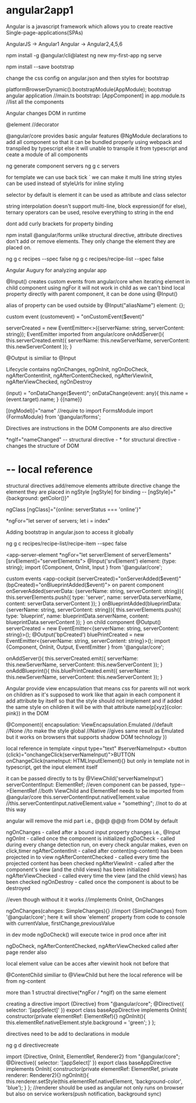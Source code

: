 # angular2app1

Angular is a javascript framework which allows you to create reactive Single-page-applications(SPAs)

AngularJS -> Angular1
Angular -> Angular2,4,5,6

npm install -g @angular/cli@latest
ng new my-first-app
ng serve

npm install --save bootstrap

change the css config on angular.json and then styles for bootstrap

platformBrowserDynamic().bootstrapModule(AppModule); bootstrap angular application //main.ts
bootstrap: [AppComponent] in app.module.ts //list all the components

Angular changes DOM in runtime

@element //decorator

@angular/core provides basic angular features
@NgModule declarations to add all component so that it can be bundled properly using webpack and transpiled by typescript else it will unable to transpile it from typescript and ceate a module of all components

ng generate component servers
ng g c servers

for template we can use back tick ` we can make it multi line string
styles can be used instead of styleUrls for inline styling

selector by default is element it can be used as attribute and class selector

string interpolation doesn't support multi-line, block expression(if for else), ternary operators can be used, resolve everything to string in the end

dont add curly brackets for property binding

npm install @angular/forms
unlike structural directive, attribute directives don't add or remove elements. They only change the element they are placed on.

ng g c recipes --spec false
ng g c recipes/recipe-list --spec false

Angular Augury for analyzing angular app

@Input() creates custom events from angular/core
when iterating element in child component using ngFor it will not work in child as we can't bind local property directly with parent component, it can be done using @Input()

alias of property can be used outside by @Input("aliasName") element: {};

custom event
(customevent) = "onCustomEvent($event)"

serverCreated = new EventEmitter<>({serverName: string, serverContent: string});
EventEmitter imported from angular/core
onAddServer(){
    this.serverCreated.emit({
        serverName: this.newServerName,
        serverContent: this.newServerContent
    });
}

@Output is similiar to @Input

Lifecycle contains ngOnChanges, ngOnInit, ngOnDoCheck, ngAfterContentInit, ngAfterContentChecked, ngAfterViewInit, ngAfterViewChecked, ngOnDestroy

(input) = "onDataChange($event)";
onDataChange(event: any){
    this.name = (<HTMLInputElement>event.target).name;
}
{{name}}

[(ngModel)]="name" //require to import FormsModule
import {FormsModule}   from '@angular/forms';

 Directives are instructions in the DOM
 Components are also directive

 *ngIf="nameChanged" -- structural directive - * for structural directive - changes the structure of DOM

 # -- local reference
 <ng-template></ng-template>

 structural directives add/remove elements
 attribute directive change the element they are placed in
 ngStyle
 [ngStyle] for binding -- [ngStyle]="{background: getColor()}"

 ngClass
 [ngClass]="{online: serverStatus === 'online'}"

 *ngFor="let server of servers; let i = index"

Adding bootstrap in angular.json to access it globally

ng g c recipes/recipe-list/recipe-item --spec false

<app-server-element *ngFor="let serverElement of serverElements" [srvElement]="serverElements"></app-server-element>
@Input('srvElement') element: {type: string};
import {Component, OnInit, Input } from '@angular/core';

custom events
<app-cockpit (serverCreated)="onServerAdded($event)" (bpCreated)="onBlueprintAdded($event)"></app-cockpit>
on parent component
onServerAdded(serverData: {serverName: string, serverContent: string}){
    this.serverElements.push({
        type: 'server',
        name: serverData.serverName,
        content: serverData.serverContent
    });
}
onBlueprintAdded(blueprintData: {serverName: string, serverContent: string}){
    this.serverElements.push({
        type: 'blueprint',
        name: blueprintData.serverName,
        content: blueprintData.serverContent
    });
}
on child component
@Output() serverCreated = new EventEmitter<{serverName: string, serverContent: string}>();
@Output('bpCreated') bluePrintCreated = new EventEmitter<{serverName: string, serverContent: string}>();
import {Component, OnInit, Output, EventEmitter } from '@angular/core';

onAddServer(){
    this.serverCreated.emit({
        serverName: this.newServerName,
        serverContent: this.newServerContent
    });
}
onAddBlueprint(){
    this.bluePrintCreated.emit({
        serverName: this.newServerName,
        serverContent: this.newServerContent
    });
}


Angular provide view encapsulation that means css for parents will not work on children as it's supposed to work like that again in each component it add attribute by itself  so that the style should not implement and if added the same style on children it will be with that attribute name(p[xyz]{color: pink}) in the DOM

@Component({
    encapsulation: ViewEncapsulation.Emulated //default //None //to make the style global //Native //gives same result as Emulated but it works on browsers that supports shadow DOM technology
})

local reference in template
<input type="text" #serverNameInput>
<button (click)="onchangeClick(serverNameInput)">BUTTON</button>
onChangeClick(nameInput: HTMLInputElement){}
but only in template not in typescript, get the input element itself

it can be passed directly to ts by @ViewChild('serverNameInput') serverContentInput: ElementRef; //even component can be passed, type-->ElementRef
//both ViewChild and ElementRef needs to be imported from @angular/core
this.serverContentInput.nativeElement.value
//this.serverContentInput.nativeElement.value = "something"; //not to do at this way

angular will remove the mid part i.e., @@@ <ab>@@@</ab> from DOM by default
<ng-content></ng-content>

ngOnChanges - called after a bound input property changes i.e., @Input
ngOnInt - called once the component is initialized
ngDoCheck - called during every change detection run, on every check angular makes, even on click,timer
ngAfterContentInit - called after content(ng-content) has been projected in to view
ngAfterContentChecked - called every time the projected content has been checked 
ngAfterViewInit - called after the component's view (and the child views) has been initialized  
ngAfterViewChecked - called every time the view (and the child views) has been checked
ngOnDestroy - called once the component is about to be destroyed

//even though without it it works //implements OnInit, OnChanges

ngOnChanges(cahnges: SimpleChanges){} //import {SimpleChanges} from '@angular/core';
here it will show 'element' property from code to console with currentValue, firstChange,previousValue

in dev mode ngDoCheck() will execute twice in prod once after init

ngDoCheck, ngAfterContentChecked, ngAfterViewChecked called after page render also

local element value can be acces after viewinit hook not before that

@ContentChild similiar to @ViewChild but here the local reference will be from ng-content

more than 1 structral directive(*ngFor / *ngIf) on the same element

creating a directive
import {Directive} from "@angular/core";
@Directive({
    selector: '[appSelect]'
})
export class baseAppDirective implements OnInit{
    constructor(private elementRef: ElementRef){}
    ngOnInit(){
        this.elementRef.nativeElement.style.background = 'green';
    }
};
<p appSelect></p>
directives need to be add to declarations in module

ng g d directivecreate

import {Directive, OnInit, ElementRef, Renderer2} from "@angular/core";
@Directive({
    selector: '[appSelect]'
})
export class baseAppDirective implements OnInit{
    constructor(private elementRef: ElementRef, private renderer: Renderer2){}
    ngOnInit(){
        this.renderer.setStyle(this.elementRef.nativeElement, 'background-color', 'blue');
    }
};
//renderer should be used as angular not only runs on browser but also on service workers(push notification, background sync)
